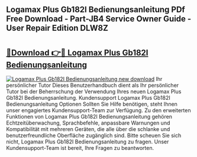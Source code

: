 ## Logamax Plus Gb182I Bedienungsanleitung PDf Free Download - Part-JB4 Service Owner Guide - User Repair Edition DLW8Z

# <h2><a href="http://df0tiz.blite.top/?on=Logamax+Plus+Gb182I+Bedienungsanleitung">🔗Download 👉🔴 Logamax Plus Gb182I Bedienungsanleitung</a></h2>

[![Logamax Plus Gb182I Bedienungsanleitung new download](https://i.imgur.com/lujVjoI.png)](http://df0tiz.blite.top/?on=Logamax+Plus+Gb182I+Bedienungsanleitung)
Ihr persönlicher Tutor Dieses Benutzerhandbuch dient als Ihr persönlicher Tutor bei der Beherrschung der Verwendung Ihres neuen Logamax Plus Gb182I Bedienungsanleitung. Kundensupport Logamax Plus Gb182I Bedienungsanleitung Optionen Sollten Sie Hilfe benötigen, steht Ihnen unser engagiertes Kundensupport-Team zur Verfügung. Zu den erweiterten Funktionen von Logamax Plus Gb182I Bedienungsanleitung gehören Echtzeitüberwachung, Sprachbefehle, anpassbare Warnungen und Kompatibilität mit mehreren Geräten, die alle über die schlanke und benutzerfreundliche Oberfläche zugänglich sind. Bitte scheuen Sie sich nicht, Logamax Plus Gb182I Bedienungsanleitung zu fragen. Unser Kundensupport-Team ist bereit, Ihre Fragen zu beantworten.
